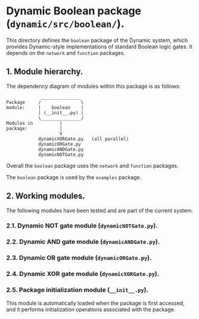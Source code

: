 # Dynamic Boolean package (`dynamic/src/boolean/`).

This directory defines the `boolean` package of the Dynamic system, which
provides Dynamic-style implementations of standard Boolean logic gates.
It depends on the `network` and `function` packages.

## 1. Module hierarchy.

The dependency diagram of modules within this package is as follows:

                 _______________
    Package     /               \
    module:     |    boolean    |
                | (__init__.py) |
                \_______________/
    Modules in          |
    package:            |
                        V
                dynamicXORGate.py   (all parallel)
                dynamicORGate.py
                dynamicANDGate.py
                dynamicNOTGate.py

Overall the `boolean` package uses the `network` and `function` packages.
                
The `boolean` package is used by the `examples` package.

## 2. Working modules.

The following modules have been tested and are part of the current system.

### 2.1. Dynamic NOT gate module (`dynamicNOTGate.py`).

### 2.2. Dynamic AND gate module (`dynamicANDGate.py`).

### 2.3. Dynamic OR gate module (`dynamicORGate.py`).

### 2.4. Dynamic XOR gate module (`dynamicXORGate.py`).

### 2.5. Package initialization module (`__init__.py`).

This module is automatically loaded when the package is first accessed,
and it performs initialization operations associated with the package.

